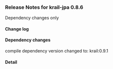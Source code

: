 ### Release Notes for krail-jpa 0.8.6

Dependency changes only

#### Change log



#### Dependency changes

   compile dependency version changed to: krail:0.9.1

#### Detail

